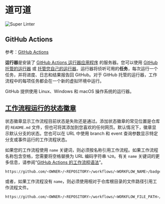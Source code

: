 # 道可道

![Super Linter](https://github.com/xinetzone/coding/workflows/Super-Linter/badge.svg)

## GitHub Actions

参考：[GitHub Actions](https://docs.github.com/cn/free-pro-team@latest/actions)

**运行器**是安装了 [GitHub Actions 运行器应用程序](https://github.com/actions/runner) 的服务器。您可以使用 [GitHub 托管的运行器](https://docs.github.com/cn/actions/automating-your-workflow-with-github-actions/virtual-environments-for-github-hosted-runners) 或 [托管您自己的运行器](https://docs.github.com/cn/actions/automating-your-workflow-with-github-actions/about-self-hosted-runners)。运行器将侦听可用的**任务**，每次运行一个任务，并将进度、日志和结果报告回 GitHub。对于 GitHub 托管的运行器，工作流程中的每项任务都会在一个新的虚拟环境中运行。

GitHub 提供使用 Linux、Windows 和 macOS 操作系统的运行器。

## [工作流程运行的状态徽章](https://docs.github.com/cn/actions/guides/about-continuous-integration#status-badges-for-workflow-runs)

状态徽章显示工作流程目前状态是失败还是通过。添加状态徽章的常见位置是仓库的 `README.md` 文件，但也可将其添加到您喜欢的任何网页。默认情况下，徽章显示默认分支的状态。您也可以在 URL 中使用 branch 和 event 查询参数显示特定分支或事件运行的工作流程状态。

如果您的工作流程使用 `name` 关键词，则必须按名称引用工作流程。如果工作流程名称包含空格，您需要将空格替换为 URL 编码字符串 `%20`。有关 `name` 关键词的更多信息，请参阅“[GitHub Actions 的工作流程语法](https://docs.github.com/cn/articles/workflow-syntax-for-github-actions#name)”。

```sh
https://github.com/<OWNER>/<REPOSITORY>/workflows/<WORKFLOW_NAME>/badge.svg
```

或者，如果工作流程没有 `name`，则必须使用相对于仓库根目录的文件路径引用工作流程文件。

```sh
https://github.com/<OWNER>/<REPOSITORY>/workflows/<WORKFLOW_FILE_PATH>/badge.svg
```